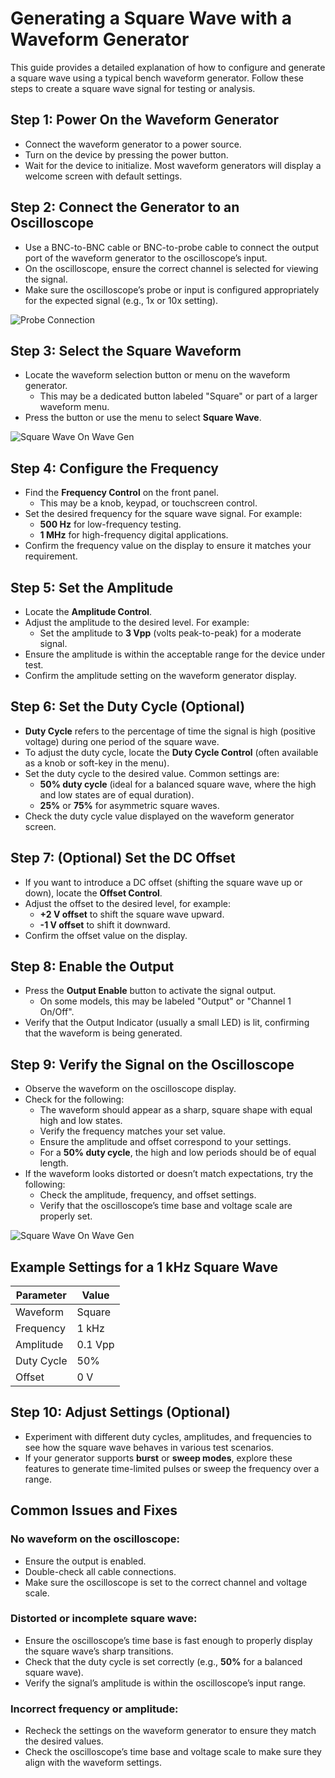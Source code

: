 # Generating a Square Wave with a Waveform Generator

This guide provides a detailed explanation of how to configure and generate a square wave using a typical bench waveform generator. Follow these steps to create a square wave signal for testing or analysis.

## Step 1: Power On the Waveform Generator
- Connect the waveform generator to a power source.
- Turn on the device by pressing the power button.
- Wait for the device to initialize. Most waveform generators will display a welcome screen with default settings.

## Step 2: Connect the Generator to an Oscilloscope
- Use a BNC-to-BNC cable or BNC-to-probe cable to connect the output port of the waveform generator to the oscilloscope’s input.
- On the oscilloscope, ensure the correct channel is selected for viewing the signal.
- Make sure the oscilloscope’s probe or input is configured appropriately for the expected signal (e.g., 1x or 10x setting).

![Probe Connection](/images/IMG_8523.jpg)

## Step 3: Select the Square Waveform
- Locate the waveform selection button or menu on the waveform generator.
  - This may be a dedicated button labeled "Square" or part of a larger waveform menu.
- Press the button or use the menu to select **Square Wave**.

![Square Wave On Wave Gen](/images/IMG_8521.jpg)

## Step 4: Configure the Frequency
- Find the **Frequency Control** on the front panel.
  - This may be a knob, keypad, or touchscreen control.
- Set the desired frequency for the square wave signal. For example:
  - **500 Hz** for low-frequency testing.
  - **1 MHz** for high-frequency digital applications.
- Confirm the frequency value on the display to ensure it matches your requirement.

## Step 5: Set the Amplitude
- Locate the **Amplitude Control**.
- Adjust the amplitude to the desired level. For example:
  - Set the amplitude to **3 Vpp** (volts peak-to-peak) for a moderate signal.
- Ensure the amplitude is within the acceptable range for the device under test.
- Confirm the amplitude setting on the waveform generator display.

## Step 6: Set the Duty Cycle (Optional)
- **Duty Cycle** refers to the percentage of time the signal is high (positive voltage) during one period of the square wave.
- To adjust the duty cycle, locate the **Duty Cycle Control** (often available as a knob or soft-key in the menu).
- Set the duty cycle to the desired value. Common settings are:
  - **50% duty cycle** (ideal for a balanced square wave, where the high and low states are of equal duration).
  - **25%** or **75%** for asymmetric square waves.
- Check the duty cycle value displayed on the waveform generator screen.

## Step 7: (Optional) Set the DC Offset
- If you want to introduce a DC offset (shifting the square wave up or down), locate the **Offset Control**.
- Adjust the offset to the desired level, for example:
  - **+2 V offset** to shift the square wave upward.
  - **-1 V offset** to shift it downward.
- Confirm the offset value on the display.

## Step 8: Enable the Output
- Press the **Output Enable** button to activate the signal output.
  - On some models, this may be labeled "Output" or "Channel 1 On/Off".
- Verify that the Output Indicator (usually a small LED) is lit, confirming that the waveform is being generated.

## Step 9: Verify the Signal on the Oscilloscope
- Observe the waveform on the oscilloscope display.
- Check for the following:
  - The waveform should appear as a sharp, square shape with equal high and low states.
  - Verify the frequency matches your set value.
  - Ensure the amplitude and offset correspond to your settings.
  - For a **50% duty cycle**, the high and low periods should be of equal length.
- If the waveform looks distorted or doesn’t match expectations, try the following:
  - Check the amplitude, frequency, and offset settings.
  - Verify that the oscilloscope’s time base and voltage scale are properly set.

![Square Wave On Wave Gen](/images/IMG_8522.jpg)

## Example Settings for a 1 kHz Square Wave

| Parameter | Value         |
|-----------|---------------|
| Waveform  | Square        |
| Frequency | 1 kHz         |
| Amplitude | 0.1 Vpp       |
| Duty Cycle| 50%           |
| Offset    | 0 V           |

## Step 10: Adjust Settings (Optional)
- Experiment with different duty cycles, amplitudes, and frequencies to see how the square wave behaves in various test scenarios.
- If your generator supports **burst** or **sweep modes**, explore these features to generate time-limited pulses or sweep the frequency over a range.

## Common Issues and Fixes

### No waveform on the oscilloscope:
- Ensure the output is enabled.
- Double-check all cable connections.
- Make sure the oscilloscope is set to the correct channel and voltage scale.

### Distorted or incomplete square wave:
- Ensure the oscilloscope’s time base is fast enough to properly display the square wave’s sharp transitions.
- Check that the duty cycle is set correctly (e.g., **50%** for a balanced square wave).
- Verify the signal’s amplitude is within the oscilloscope’s input range.

### Incorrect frequency or amplitude:
- Recheck the settings on the waveform generator to ensure they match the desired values.
- Check the oscilloscope’s time base and voltage scale to make sure they align with the waveform settings.